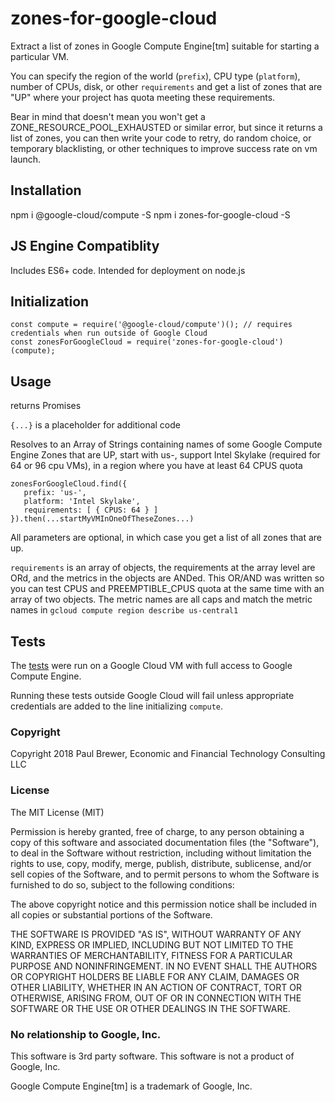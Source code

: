 # zones-for-google-cloud

Extract a list of zones in Google Compute Engine[tm] suitable for starting a particular VM.

You can specify the region of the world (`prefix`), CPU type (`platform`), number of CPUs, disk, or other `requirements`
and get a list of zones that are "UP" where your project has quota meeting these requirements.

Bear in mind that doesn't mean you won't get a ZONE_RESOURCE_POOL_EXHAUSTED or similar error, but since
it returns a list of zones, you can then write your code to retry, do random choice, or temporary blacklisting, or
other techniques to improve success rate on vm launch.

## Installation

  npm i @google-cloud/compute -S
	npm i zones-for-google-cloud -S

## JS Engine Compatiblity

Includes ES6+ code. Intended for deployment on node.js

## Initialization

	const compute = require('@google-cloud/compute')(); // requires credentials when run outside of Google Cloud
	const zonesForGoogleCloud = require('zones-for-google-cloud')(compute);

## Usage

returns Promises

`{...}` is a placeholder for additional code

Resolves to an Array of Strings containing  names of some Google Compute Engine Zones that
are UP, start with us-, support Intel Skylake (required for 64 or 96 cpu VMs), in a region where
you have at least 64 CPUS quota

    zonesForGoogleCloud.find({
	   prefix: 'us-',
	   platform: 'Intel Skylake',
	   requirements: [ { CPUS: 64 } ]
    }).then(...startMyVMInOneOfTheseZones...)

All parameters are optional, in which case you get a list of all zones that are up.

`requirements` is an array of objects, the requirements at the array level are ORd, and the metrics in the
objects are ANDed.  This OR/AND was written so you can test CPUS and PREEMPTIBLE_CPUS quota at the same time with an array
of two objects. The metric names are all caps and match the metric names in `gcloud compute region describe us-central1`


## Tests

The [tests](./working-tests.txt) were run on a Google Cloud VM with full access to Google Compute Engine.

Running these tests outside Google Cloud will fail unless appropriate credentials are added to the line initializing `compute`.

### Copyright

Copyright 2018 Paul Brewer, Economic and Financial Technology Consulting LLC

### License

The MIT License (MIT)

Permission is hereby granted, free of charge, to any person obtaining a copy of this software and associated documentation files (the "Software"), to deal in the Software without restriction, including without limitation the rights to use, copy, modify, merge, publish, distribute, sublicense, and/or sell copies of the Software, and to permit persons to whom the Software is furnished to do so, subject to the following conditions:

The above copyright notice and this permission notice shall be included in all copies or substantial portions of the Software.

THE SOFTWARE IS PROVIDED "AS IS", WITHOUT WARRANTY OF ANY KIND, EXPRESS OR IMPLIED, INCLUDING BUT NOT LIMITED TO THE WARRANTIES OF MERCHANTABILITY, FITNESS FOR A PARTICULAR PURPOSE AND NONINFRINGEMENT. IN NO EVENT SHALL THE AUTHORS OR COPYRIGHT HOLDERS BE LIABLE FOR ANY CLAIM, DAMAGES OR OTHER LIABILITY, WHETHER IN AN ACTION OF CONTRACT, TORT OR OTHERWISE, ARISING FROM, OUT OF OR IN CONNECTION WITH THE SOFTWARE OR THE USE OR OTHER DEALINGS IN THE SOFTWARE.

### No relationship to Google, Inc.

This software is 3rd party software. This software is not a product of Google, Inc.

Google Compute Engine[tm] is a trademark of Google, Inc.
